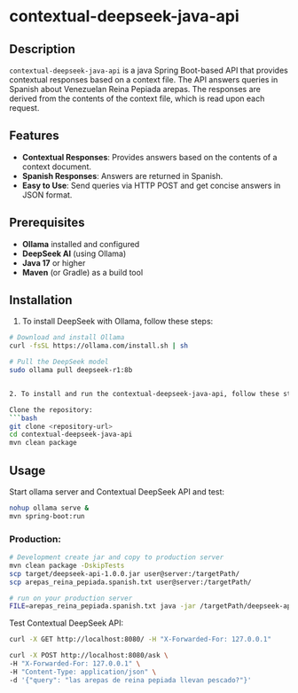 # contextual-deepseek-java-api

## Description

`contextual-deepseek-java-api` is a java Spring Boot-based API that provides contextual responses based on a context file. The API answers queries in Spanish about Venezuelan Reina Pepiada arepas. The responses are derived from the contents of the context file, which is read upon each request.

## Features

- **Contextual Responses**: Provides answers based on the contents of a context document.
- **Spanish Responses**: Answers are returned in Spanish.
- **Easy to Use**: Send queries via HTTP POST and get concise answers in JSON format.

## Prerequisites

- **Ollama** installed and configured
- **DeepSeek AI** (using Ollama)
- **Java 17** or higher
- **Maven** (or Gradle) as a build tool

## Installation

1. To install DeepSeek with Ollama, follow these steps:

````bash
# Download and install Ollama
curl -fsSL https://ollama.com/install.sh | sh

# Pull the DeepSeek model
sudo ollama pull deepseek-r1:8b


2. To install and run the contextual-deepseek-java-api, follow these steps:

Clone the repository:
```bash
git clone <repository-url>
cd contextual-deepseek-java-api
mvn clean package
````

## Usage

Start ollama server and Contextual DeepSeek API and test:

```bash
nohup ollama serve &
mvn spring-boot:run
```

### Production:
```bash
# Development create jar and copy to production server
mvn clean package -DskipTests
scp target/deepseek-api-1.0.0.jar user@server:/targetPath/
scp arepas_reina_pepiada.spanish.txt user@server:/targetPath/

# run on your production server
FILE=arepas_reina_pepiada.spanish.txt java -jar /targetPath/deepseek-api.jar
```


Test Contextual DeepSeek API:

```bash
curl -X GET http://localhost:8080/ -H "X-Forwarded-For: 127.0.0.1"

curl -X POST http://localhost:8080/ask \
-H "X-Forwarded-For: 127.0.0.1" \
-H "Content-Type: application/json" \
-d '{"query": "las arepas de reina pepiada llevan pescado?"}'
```